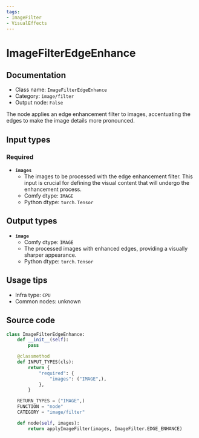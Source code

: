 ```yaml
---
tags:
- ImageFilter
- VisualEffects
---
```


# ImageFilterEdgeEnhance
## Documentation
- Class name: `ImageFilterEdgeEnhance`
- Category: `image/filter`
- Output node: `False`

The node applies an edge enhancement filter to images, accentuating the edges to make the image details more pronounced.
## Input types
### Required
- **`images`**
    - The images to be processed with the edge enhancement filter. This input is crucial for defining the visual content that will undergo the enhancement process.
    - Comfy dtype: `IMAGE`
    - Python dtype: `torch.Tensor`
## Output types
- **`image`**
    - Comfy dtype: `IMAGE`
    - The processed images with enhanced edges, providing a visually sharper appearance.
    - Python dtype: `torch.Tensor`
## Usage tips
- Infra type: `CPU`
- Common nodes: unknown


## Source code
```python
class ImageFilterEdgeEnhance:
    def __init__(self):
        pass

    @classmethod
    def INPUT_TYPES(cls):
        return {
            "required": {
                "images": ("IMAGE",),
            },
        }

    RETURN_TYPES = ("IMAGE",)
    FUNCTION = "node"
    CATEGORY = "image/filter"

    def node(self, images):
        return applyImageFilter(images, ImageFilter.EDGE_ENHANCE)

```
